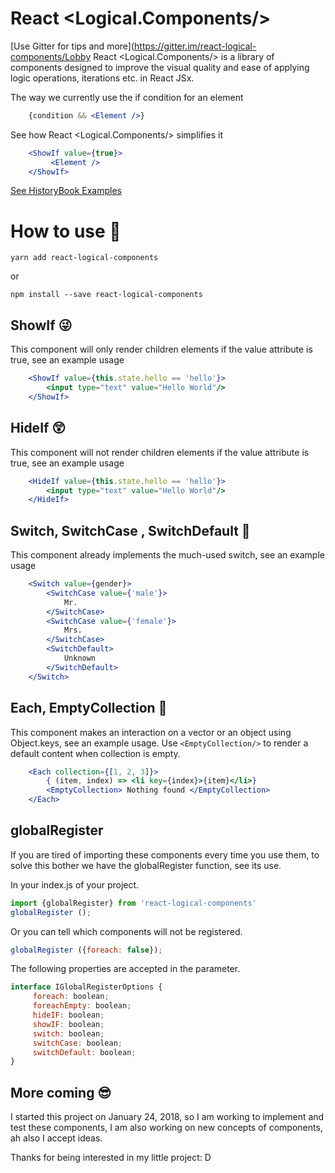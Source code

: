 
# React <Logical.Components/>
[Use Gitter for tips and more](https://gitter.im/react-logical-components/Lobby
React <Logical.Components/> is a library of components designed to improve the visual quality and ease of applying logic operations, iterations etc. in React JSx.

The way we currently use the if condition for an element
```jsx
    {condition && <Element />}
```
See how React <Logical.Components/> simplifies it
```jsx
    <ShowIf value={true}>
         <Element />
    </ShowIf>
```

[See HistoryBook Examples](https://luciancaetano.github.io/react-logical-components/index.html)

# How to use 🧐

    yarn add react-logical-components
or

    npm install --save react-logical-components

## ShowIf 😜
This component will only render children elements if the value attribute is true, see an example usage
```jsx
    <ShowIf value={this.state.hello == 'hello'}>
    	<input type="text" value="Hello World"/>
    </ShowIf>
```
## HideIf 😲
This component will not render children elements if the value attribute is true, see an example usage
```jsx
    <HideIf value={this.state.hello == 'hello'}>
    	<input type="text" value="Hello World"/>
    </HideIf>
```
## Switch, SwitchCase , SwitchDefault 🤗
This component already implements the much-used switch, see an example usage
```jsx
    <Switch value={gender}>
    	<SwitchCase value={'male'}>
            Mr.
    	</SwitchCase>
    	<SwitchCase value={'female'}>
            Mrs.
    	</SwitchCase>
        <SwitchDefault>
            Unknown
        </SwitchDefault>
    </Switch>
```
## Each, EmptyCollection 🤩
This component makes an interaction on a vector or an object using Object.keys, see an example usage.
Use `<EmptyCollection/>` to render a default content when collection is empty.
```jsx
    <Each collection={[1, 2, 3]}>
        { (item, index) => <li key={index}>{item}</li>}
        <EmptyCollection> Nothing found </EmptyCollection>
    </Each>
```
## globalRegister
If you are tired of importing these components every time you use them, to solve this bother we have the globalRegister function, see its use.

In your index.js of your project.
```jsx
import {globalRegister} from 'react-logical-components'
globalRegister ();
```

Or you can tell which components will not be registered.
```jsx
globalRegister ({foreach: false});
```
The following properties are accepted in the parameter.
```jsx
interface IGlobalRegisterOptions {
     foreach: boolean;
     foreachEmpty: boolean;
     hideIF: boolean;
     showIF: boolean;
     switch: boolean;
     switchCase: boolean;
     switchDefault: boolean;
}
```
## More coming 😎
I started this project on January 24, 2018, so I am working to implement and test these components, I am also working on new concepts of components, ah also I accept ideas.

Thanks for being interested in my little project: D
